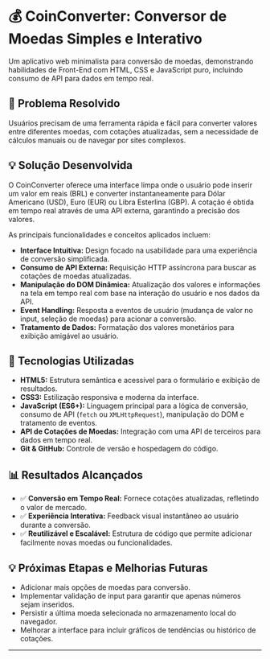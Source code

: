 # 💰 CoinConverter: Conversor de Moedas Simples e Interativo

Um aplicativo web minimalista para conversão de moedas, demonstrando habilidades de Front-End com HTML, CSS e JavaScript puro, incluindo consumo de API para dados em tempo real.

## 🎯 Problema Resolvido

Usuários precisam de uma ferramenta rápida e fácil para converter valores entre diferentes moedas, com cotações atualizadas, sem a necessidade de cálculos manuais ou de navegar por sites complexos.

## 💡 Solução Desenvolvida

O CoinConverter oferece uma interface limpa onde o usuário pode inserir um valor em reais (BRL) e converter instantaneamente para Dólar Americano (USD), Euro (EUR) ou Libra Esterlina (GBP). A cotação é obtida em tempo real através de uma API externa, garantindo a precisão dos valores.

As principais funcionalidades e conceitos aplicados incluem:
* **Interface Intuitiva:** Design focado na usabilidade para uma experiência de conversão simplificada.
* **Consumo de API Externa:** Requisição HTTP assíncrona para buscar as cotações de moedas atualizadas.
* **Manipulação do DOM Dinâmica:** Atualização dos valores e informações na tela em tempo real com base na interação do usuário e nos dados da API.
* **Event Handling:** Resposta a eventos de usuário (mudança de valor no input, seleção de moedas) para acionar a conversão.
* **Tratamento de Dados:** Formatação dos valores monetários para exibição amigável ao usuário.

## 🚀 Tecnologias Utilizadas

* **HTML5:** Estrutura semântica e acessível para o formulário e exibição de resultados.
* **CSS3:** Estilização responsiva e moderna da interface.
* **JavaScript (ES6+):** Linguagem principal para a lógica de conversão, consumo de API (`fetch` ou `XMLHttpRequest`), manipulação do DOM e tratamento de eventos.
* **API de Cotações de Moedas:** Integração com uma API de terceiros para dados em tempo real.
* **Git & GitHub:** Controle de versão e hospedagem do código.

## 📊 Resultados Alcançados

* ✅ **Conversão em Tempo Real:** Fornece cotações atualizadas, refletindo o valor de mercado.
* ✅ **Experiência Interativa:** Feedback visual instantâneo ao usuário durante a conversão.
* ✅ **Reutilizável e Escalável:** Estrutura de código que permite adicionar facilmente novas moedas ou funcionalidades.


## 💡 Próximas Etapas e Melhorias Futuras

* Adicionar mais opções de moedas para conversão.
* Implementar validação de input para garantir que apenas números sejam inseridos.
* Persistir a última moeda selecionada no armazenamento local do navegador.
* Melhorar a interface para incluir gráficos de tendências ou histórico de cotações.

---
